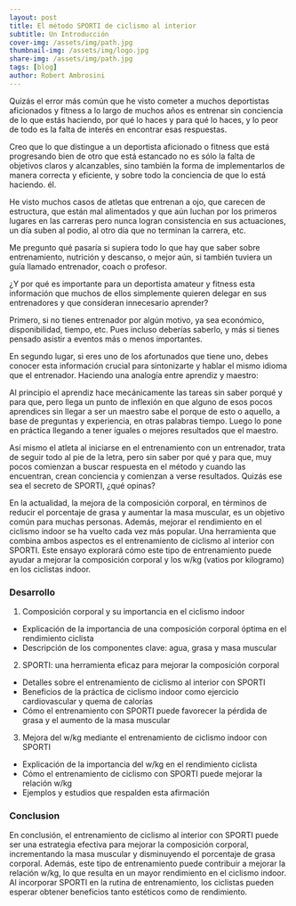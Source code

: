 ```yaml
---
layout: post
title: El método SPORTI de ciclismo al interior
subtitle: Un Introducción
cover-img: /assets/img/path.jpg
thumbnail-img: /assets/img/logo.jpg
share-img: /assets/img/path.jpg
tags: [blog]
author: Robert Ambrosini
---
```

Quizás el error más común que he visto cometer a muchos deportistas aficionados y fitness a lo largo de muchos años es entrenar sin conciencia de lo que estás haciendo, por qué lo haces y para qué lo haces, y lo peor de todo es la falta de interés en encontrar esas respuestas.

Creo que lo que distingue a un deportista aficionado o fitness que está progresando bien de otro que está estancado no es sólo la falta de objetivos claros y alcanzables, sino también la forma de implementarlos de manera correcta y eficiente, y sobre todo la conciencia de que lo está haciendo. él.

He visto muchos casos de atletas que entrenan a ojo, que carecen de estructura, que están mal alimentados y que aún luchan por los primeros lugares en las carreras pero nunca logran consistencia en sus actuaciones, un día suben al podio, al otro día que no terminan la carrera, etc.

Me pregunto qué pasaría si supiera todo lo que hay que saber sobre entrenamiento, nutrición y descanso, o mejor aún, si también tuviera un guía llamado entrenador, coach o profesor.

¿Y por qué es importante para un deportista amateur y fitness esta información que muchos de ellos simplemente quieren delegar en sus entrenadores y que consideran innecesario aprender?

Primero, si no tienes entrenador por algún motivo, ya sea económico, disponibilidad, tiempo, etc. Pues incluso deberías saberlo, y más si tienes pensado asistir a eventos más o menos importantes.

En segundo lugar, si eres uno de los afortunados que tiene uno, debes conocer esta información crucial para sintonizarte y hablar el mismo idioma que el entrenador. Haciendo una analogía entre aprendiz y maestro:

Al principio el aprendiz hace mecánicamente las tareas sin saber porqué y para que, pero llega un punto de inflexión en que alguno de esos pocos aprendices sin llegar a ser un maestro sabe el porque de esto o aquello, a base de preguntas y experiencia,  en otras palabras tiempo. Luego lo pone en práctica llegando a tener iguales o mejores resultados que el maestro.

Así mismo el atleta al iniciarse en el entrenamiento con un entrenador, trata de seguir todo al pie de la letra, pero sin saber por qué y para que, muy pocos comienzan a buscar respuesta en el método y cuando las encuentran, crean conciencia y comienzan a verse resultados.
Quizás ese sea el secreto de SPORTI, ¿qué opinas?

En la actualidad, la mejora de la composición corporal, en términos de reducir el porcentaje de grasa y aumentar la masa muscular, es un objetivo común para muchas personas. Además, mejorar el rendimiento en el ciclismo indoor se ha vuelto cada vez más popular. Una herramienta que combina ambos aspectos es el entrenamiento de ciclismo al interior con SPORTI. Este ensayo explorará cómo este tipo de entrenamiento puede ayudar a mejorar la composición corporal y los w/kg (vatios por kilogramo) en los ciclistas indoor.

### Desarrollo

1. Composición corporal y su importancia en el ciclismo indoor
* Explicación de la importancia de una composición corporal óptima en el rendimiento ciclista
* Descripción de los componentes clave: agua, grasa y masa muscular
2. SPORTI: una herramienta eficaz para mejorar la composición corporal
* Detalles sobre el entrenamiento de ciclismo al interior con SPORTI
* Beneficios de la práctica de ciclismo indoor como ejercicio cardiovascular y quema de calorías
* Cómo el entrenamiento con SPORTI puede favorecer la pérdida de grasa y el aumento de la masa muscular
3. Mejora del w/kg mediante el entrenamiento de ciclismo indoor con SPORTI
* Explicación de la importancia del w/kg en el rendimiento ciclista
* Cómo el entrenamiento de ciclismo con SPORTI puede mejorar la relación w/kg
* Ejemplos y estudios que respalden esta afirmación

### Conclusion

En conclusión, el entrenamiento de ciclismo al interior con SPORTI puede ser una estrategia efectiva para mejorar la composición corporal, incrementando la masa muscular y disminuyendo el porcentaje de grasa corporal. Además, este tipo de entrenamiento puede contribuir a mejorar la relación w/kg, lo que resulta en un mayor rendimiento en el ciclismo indoor. Al incorporar SPORTI en la rutina de entrenamiento, los ciclistas pueden esperar obtener beneficios tanto estéticos como de rendimiento.
